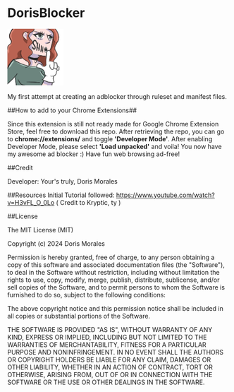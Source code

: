 # DorisBlocker

![Alt text](Shhh2.png)

My first attempt at creating an adblocker through ruleset and manifest files. 

##How to add to your Chrome Extensions##

Since this extension is still not ready made for Google Chrome Extension Store, feel free to download this repo. After retrieving the repo, you can go to **chrome://extensions/** and toggle **'Developer Mode'**. After enabling Developer Mode, please select **'Load unpacked'** and voila! You now have my awesome ad blocker :) Have fun web browsing ad-free!

##Credit

Developer: Your's truly, Doris Morales

##Resources
Initial Tutorial followed: https://www.youtube.com/watch?v=H3vFL_O_0Lo ( Credit to Kryptic, ty )

##License

The MIT License (MIT)

Copyright (c) 2024 Doris Morales

Permission is hereby granted, free of charge, to any person obtaining a copy of this software and associated documentation files (the "Software"), to deal in the Software without restriction, including without limitation the rights to use, copy, modify, merge, publish, distribute, sublicense, and/or sell copies of the Software, and to permit persons to whom the Software is furnished to do so, subject to the following conditions:

The above copyright notice and this permission notice shall be included in all copies or substantial portions of the Software.

THE SOFTWARE IS PROVIDED "AS IS", WITHOUT WARRANTY OF ANY KIND, EXPRESS OR IMPLIED, INCLUDING BUT NOT LIMITED TO THE WARRANTIES OF MERCHANTABILITY, FITNESS FOR A PARTICULAR PURPOSE AND NONINFRINGEMENT. IN NO EVENT SHALL THE AUTHORS OR COPYRIGHT HOLDERS BE LIABLE FOR ANY CLAIM, DAMAGES OR OTHER LIABILITY, WHETHER IN AN ACTION OF CONTRACT, TORT OR OTHERWISE, ARISING FROM, OUT OF OR IN CONNECTION WITH THE SOFTWARE OR THE USE OR OTHER DEALINGS IN THE SOFTWARE.

